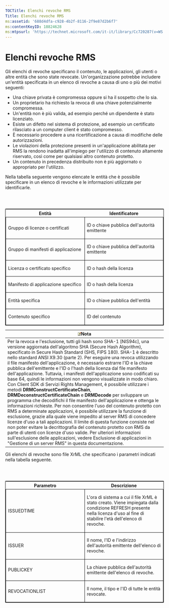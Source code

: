 ```yaml
---
TOCTitle: Elenchi revoche RMS
Title: Elenchi revoche RMS
ms:assetid: '688d4dfa-c928-4b2f-8116-2f9e87d2b6f7'
ms:contentKeyID: 18824628
ms:mtpsurl: 'https://technet.microsoft.com/it-it/library/Cc720287(v=WS.10)'
---
```


Elenchi revoche RMS
===================

Gli elenchi di revoche specificano il contenuto, le applicazioni, gli utenti o altre entità che sono state revocate. Un'organizzazione potrebbe includere un'entità specificata in un elenco di revoche a causa di uno o più dei motivi seguenti:

-   Una chiave privata è compromessa oppure si ha il sospetto che lo sia.
-   Un proprietario ha richiesto la revoca di una chiave potenzialmente compromessa.
-   Un'entità non è più valida, ad esempio perché un dipendente è stato licenziato.
-   Esiste un difetto nel sistema di protezione, ad esempio un certificato rilasciato a un computer client è stato compromesso.
-   È necessario procedere a una ricertificazione a causa di modifiche delle autorizzazioni.
-   Le violazioni della protezione presenti in un'applicazione abilitata per RMS la rendono inadatta all'impiego per l'utilizzo di contenuto altamente riservato, così come per qualsiasi altro contenuto protetto.
-   Un contenuto in precedenza distribuito non è più aggiornato o appropriato per l'utilizzo.

Nella tabella seguente vengono elencate le entità che è possibile specificare in un elenco di revoche e le informazioni utilizzate per identificarle.

###  

<p> </p>
<table style="border:1px solid black;">
<colgroup>
<col width="50%" />
<col width="50%" />
</colgroup>
<thead>
<tr class="header">
<th>Entità</th>
<th>Identificatore</th>
</tr>
</thead>
<tbody>
<tr class="odd">
<td style="border:1px solid black;"><p>Gruppo di licenze o certificati</p></td>
<td style="border:1px solid black;"><p>ID o chiave pubblica dell'autorità emittente</p></td>
</tr>  
<tr class="even">
<td style="border:1px solid black;"><p>Gruppo di manifesti di applicazione</p></td>
<td style="border:1px solid black;"><p>ID o chiave pubblica dell'autorità emittente</p></td>
</tr>  
<tr class="odd">
<td style="border:1px solid black;"><p>Licenza o certificato specifico</p></td>
<td style="border:1px solid black;"><p>ID o hash della licenza</p></td>
</tr>  
<tr class="even">
<td style="border:1px solid black;"><p>Manifesto di applicazione specifico</p></td>
<td style="border:1px solid black;"><p>ID o hash della licenza</p></td>
</tr>  
<tr class="odd">
<td style="border:1px solid black;"><p>Entità specifica</p></td>
<td style="border:1px solid black;"><p>ID o chiave pubblica dell'entità</p></td>
</tr>  
<tr class="even">
<td style="border:1px solid black;"><p>Contenuto specifico</p></td>
<td style="border:1px solid black;"><p>ID del contenuto</p></td>
</tr>  
</tbody>  
</table>
  
| ![](images/Cc720287.note(WS.10).gif)Nota                                                                                                                                                                                                                                                                                                                                                                                                                                                                                                                                                                                                                                                                                                                                                                                                                                                                                                                                                                                                                                                                                                                                                                                                                                                                                                                                                                               |  
|-----------------------------------------------------------------------------------------------------------------------------------------------------------------------------------------------------------------------------------------------------------------------------------------------------------------------------------------------------------------------------------------------------------------------------------------------------------------------------------------------------------------------------------------------------------------------------------------------------------------------------------------------------------------------------------------------------------------------------------------------------------------------------------------------------------------------------------------------------------------------------------------------------------------------------------------------------------------------------------------------------------------------------------------------------------------------------------------------------------------------------------------------------------------------------------------------------------------------------------------------------------------------------------------------------------------------------------------------------------------------------------------------------------------------------------------------------|  
| Per la revoca e l'esclusione, tutti gli hash sono SHA-1 \[NIS94c\], una versione aggiornata dell'algoritmo SHA (Secure Hash Algorithm), specificato in Secure Hash Standard (SHS, FIPS 180). SHA-1 è descritto nello standard ANSI X9.30 (parte 2). Per eseguire una revoca utilizzando il file manifesto dell'applicazione, è necessario estrarre l'ID e la chiave pubblica dell'emittente e l'ID o l'hash della licenza dal file manifesto dell'applicazione. Tuttavia, i manifesti dell'applicazione sono codificati su base 64, quindi le informazioni non vengono visualizzate in modo chiaro. Con Client SDK di Servizi Rights Management, è possibile utilizzare i metodi **DRMConstructCertificateChain**, **DRMDeconstructCertificateChain** e **DRMDecode** per sviluppare un programma che decodifichi il file manifesto dell'applicazione e ottenga le informazioni richieste. Per non consentire l'uso del contenuto protetto con RMS a determinate applicazioni, è possibile utilizzare la funzione di esclusione, grazie alla quale viene impedito al server RMS di concedere licenze d'uso a tali applicazioni. Il limite di questa funzione consiste nel non poter evitare la decrittografia del contenuto protetto con RMS da parte di utenti con licenze d'uso valide. Per ulteriori informazioni sull'esclusione delle applicazioni, vedere Esclusione di applicazioni in "Gestione di un server RMS" in questa documentazione. |
  
Gli elenchi di revoche sono file XrML che specificano i parametri indicati nella tabella seguente.
  
###  

<p> </p>
<table style="border:1px solid black;">  
<colgroup>  
<col width="50%" />  
<col width="50%" />  
</colgroup>  
<thead>  
<tr class="header">  
<th>Parametro</th>  
<th>Descrizione</th>  
</tr>  
</thead>  
<tbody>  
<tr class="odd">
<td style="border:1px solid black;"><p>ISSUEDTIME</p></td>
<td style="border:1px solid black;"><p>L'ora di sistema a cui il file XrML è stato creato. Viene impiegata dalla condizione REFRESH presente nella licenza d'uso al fine di stabilire l'età dell'elenco di revoche.</p></td>
</tr>  
<tr class="even">
<td style="border:1px solid black;"><p>ISSUER</p></td>
<td style="border:1px solid black;"><p>Il nome, l'ID e l'indirizzo dell'autorità emittente dell'elenco di revoche.</p></td>
</tr>  
<tr class="odd">
<td style="border:1px solid black;"><p>PUBLICKEY</p></td>
<td style="border:1px solid black;"><p>La chiave pubblica dell'autorità emittente dell'elenco di revoche.</p></td>
</tr>  
<tr class="even">
<td style="border:1px solid black;"><p>REVOCATIONLIST</p></td>
<td style="border:1px solid black;"><p>Il nome, il tipo e l'ID di tutte le entità revocate.</p></td>
</tr>  
</tbody>  
</table>
